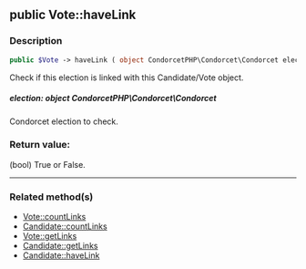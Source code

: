 ## public Vote::haveLink

### Description    

```php
public $Vote -> haveLink ( object CondorcetPHP\Condorcet\Condorcet election )
```

Check if this election is linked with this Candidate/Vote object.    


##### **election:** *object CondorcetPHP\Condorcet\Condorcet*   
Condorcet election to check.    



### Return value:   

(bool) True or False.


---------------------------------------

### Related method(s)      

* [Vote::countLinks](../Vote%20Class/public%20Vote--countLinks.md)    
* [Candidate::countLinks](../Candidate%20Class/public%20Candidate--countLinks.md)    
* [Vote::getLinks](../Vote%20Class/public%20Vote--getLinks.md)    
* [Candidate::getLinks](../Candidate%20Class/public%20Candidate--getLinks.md)    
* [Candidate::haveLink](../Candidate%20Class/public%20Candidate--haveLink.md)    
